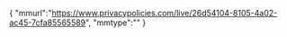 {
	"mmurl":"https://www.privacypolicies.com/live/26d54104-8105-4a02-ac45-7cfa85565589",
	"mmtype":""
}